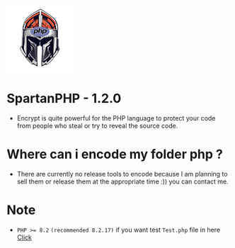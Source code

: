<img src="https://github.com/VennDev/SpartanPHP/blob/main/icon.png" alt="SpartanPHP" height="150" width="150" />

# SpartanPHP - 1.2.0
- Encrypt is quite powerful for the PHP language to protect your code from people who steal or try to reveal the source code.

# Where can i encode my folder php ?
- There are currently no release tools to encode because I am planning to sell them or release them at the appropriate time :)) you can contact me.

# Note
- ``PHP >= 8.2`` `(recommended 8.2.17)` if you want test `Test.php` file in here [Click](https://github.com/VennDev/SpartanPHP/tree/main/tests)
